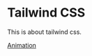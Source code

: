 # Tailwind CSS
This is about tailwind css.

[Animation](https://mohit.dev/fullstack-india/tailwind/animation)
